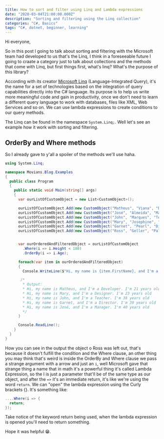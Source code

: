```yaml
---
title: How to sort and filter using Linq and Lambda expressions
date: "2020-03-04T21:00:00.000Z"
description: "Sorting and filtering using the Linq collection"
categories: "C#, Basics"
tags: "C#, dotnet, beginner, learning"
---
```

Hi everyone,

So in this post I going to talk about sorting and filtering with the Microsoft team had developed to us that's the Linq, I think in a foreseeable future I going to craate a category just to talk about collections and the methods that come with Linq, but first things first, what's linq? What's the purpose of this library?

According with its creator [Microsoft Linq](https://docs.microsoft.com/en-us/dotnet/csharp/linq/) (Language-Integrated Query), it's the name for a set of technologies based on the integration of query capabilities directly into the C# language. Its purpose is to help us write more meaningful code and gain in productivity, once we don't need to learn a different query language to work with databases, files like XML, Web Services and so on. We can use lambda expressions to create conditions to our query methods.

The Linq can be found in the namespace `System.Linq;`. Well let's see an example how it work with sorting and filtering.

## OrderBy and Where methods

So I already gave to y'all a spoiler of the methods we'll use haha.

```csharp
using System.Linq;

namespace Movians.Blog.Examples
{
  public class Program
  {
    public static void Main(string[] args)
    {
      var ourListOfCustomObject = new List<CustomObject>();

      ourListOfCustomObject.Add(new CustomObject("Matheus", "Viana", "Developer", 21, 171));
      ourListOfCustomObject.Add(new CustomObject("José", "Almeida", "Manager", 40, 169));
      ourListOfCustomObject.Add(new CustomObject("John", "Marques", "Teacher", 38, 179));
      ourListOfCustomObject.Add(new CustomObject("Mary", "Josephine", "Designer", 23, 174));
      ourListOfCustomObject.Add(new CustomObject("Garnet", "Pearl", "Director", 39, 171));
      ourListOfCustomObject.Add(new CustomObject("Ross", "Geller", "Paleontologist", 27, 190));


      var ourOrderedAndFilteredObject = ourListOfCustomObject
        .Where(i => i.Height < 180)
        .OrderBy(i => i.Age);

      foreach(var item in ourOrderedAndFilteredObject)
      {
        Console.WriteLine($"Hi, my name is {item.FirstName}, and I'm a {item.Profession}. I'm {item.Age} years old");

       /*
        * Output:
        * Hi, my name is Matheus, and I'm a Developer. I'm 21 years old 
        * Hi, my name is Mary, and I'm a Designer. I'm 23 years old 
        * Hi, my name is John, and I'm a Teacher. I'm 38 years old 
        * Hi, my name is Garnet, and I'm a Director. I'm 39 years old 
        * Hi, my name is José, and I'm a Manager. I'm 40 years old 
        */
      }

      Console.ReadLine();
    }
  }
}
```

How you can see in the output the object o Ross was left out, that's because it doesn't fulfill the condition and the Where clause, an other thing you may think that's weird is inside the OrderBy and Where clause we pass a strange argument with a arrow and just an `i`, well Microsoft gave that strange thing a name that in math it's a powerful thing it's called Lambda Expression, so the I is just a parameter that'll be of the same type as our object, and after the `=>` it's an immediate return, it's like we're using the word `return`. We can "open" the lambda expression using the Curly brackets {}. It's something like:
```csharp
....Where(i => {
  return;
});
``` 
Take notice of the keyword return being used, when the lambda expression is opened you'll need to return something.

Hope it was helpful 😁.
